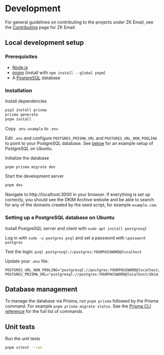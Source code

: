 # Development

For general guidelines on contributing to the projects under ZK Email, see the [Contributing](https://zkemail.gitbook.io/zk-email/contributing) page for ZK Email.

## Local development setup

### Prerequisites

- [Node.js](https://nodejs.org/)
- [pnpm](https://pnpm.io/) (install with `npm install --global pnpm`)
- A [PostgreSQL](https://www.postgresql.org/) database

### Installation

Install dependencies

```bash
pip3 install prisma
prisma generate
pnpm install
```

Copy `.env.example` to `.env`

Edit `.env` and configure `POSTGRES_PRISMA_URL` and `POSTGRES_URL_NON_POOLING` to point to your PostgreSQL database. See [below](#setting-up-a-postgresql-database-on-ubuntu) for an example setup of PostgreSQL on Ubuntu.

Initialize the database

```bash
pnpm prisma migrate dev
```

Start the development server

```bash
pnpm dev
```

Navigate to http://localhost:3000 in your browser. If everything is set up correctly, you should see the DKIM Archive website and be able to search for any of the domains created by the seed script, for example `example.com`.

### Setting up a PostgreSQL database on Ubuntu

Install PostgreSQL server and client with `sudo apt install postgresql`

Log in with `sudo -u postgres psql` and set a password with `\password postgres`

Test the login: `psql postgresql://postgres:YOURPASSWORD@localhost`

Update your `.env` file:

```
POSTGRES_URL_NON_POOLING="postgresql://postgres:YOURPASSWORD@localhost/dkim_lookup"
POSTGRES_PRISMA_URL="postgresql://postgres:YOURPASSWORD@localhost/dkim_lookup"
```

## Database management

To manage the database via Prisma, run `pnpm prisma` followed by the Prisma command. For example `pnpm prisma migrate status`. See the [Prisma CLI reference](https://www.prisma.io/docs/orm/reference/prisma-cli-reference) for the full list of commands.

## Unit tests

Run the unit tests

```bash
pnpm vitest --run
```
